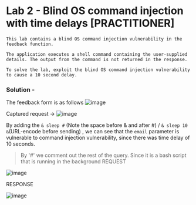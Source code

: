 # Lab 2 - Blind OS command injection with time delays  [PRACTITIONER]

```
This lab contains a blind OS command injection vulnerability in the feedback function.

The application executes a shell command containing the user-supplied details. The output from the command is not returned in the response.

To solve the lab, exploit the blind OS command injection vulnerability to cause a 10 second delay.
```

### Solution -

The feedback form is as follows
![image](https://user-images.githubusercontent.com/67383098/225272191-aeed0d6c-ebdd-4165-b5fe-9c032128f014.png)

Captured request -> ![image](https://user-images.githubusercontent.com/67383098/225272577-7e45b33f-7dfd-4f79-ac41-3e1a1577477e.png)

By adding the  ` & sleep # `  (Note the space before & and after #) / ` & sleep 10 & `(URL-encode before sending) , we can see that the `email` parameter is vulnerable to command injection vulnerability, since there was time delay of 10 seconds.
> By '#' we comment out the rest of the query. Since it is a bash script that is running in the background 
REQUEST

![image](https://user-images.githubusercontent.com/67383098/225275759-bc1e050b-ecad-45ce-bc96-37cb1bce9f38.png)

RESPONSE 

![image](https://user-images.githubusercontent.com/67383098/225275993-e1937b09-6697-45e9-8672-f2960367e8df.png)
